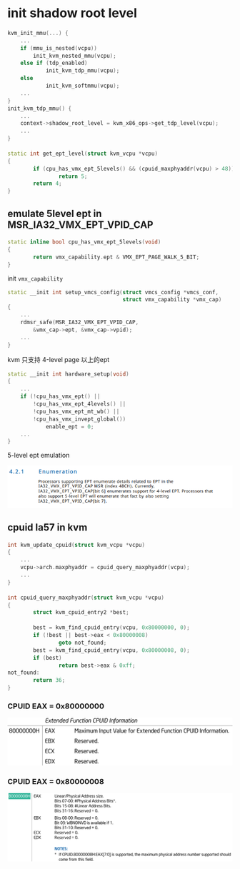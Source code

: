 # init  shadow root level
```cpp
kvm_init_mmu(...) {
    ...
    if (mmu_is_nested(vcpu))
        init_kvm_nested_mmu(vcpu);
    else if (tdp_enabled)
            init_kvm_tdp_mmu(vcpu);
    else
            init_kvm_softmmu(vcpu);
    ...
}
init_kvm_tdp_mmu() {
    ...
    context->shadow_root_level = kvm_x86_ops->get_tdp_level(vcpu);
    ...
}

static int get_ept_level(struct kvm_vcpu *vcpu)
{
        if (cpu_has_vmx_ept_5levels() && (cpuid_maxphyaddr(vcpu) > 48))
                return 5;
        return 4;
}
```
## emulate 5level ept in MSR_IA32_VMX_EPT_VPID_CAP
```cpp
static inline bool cpu_has_vmx_ept_5levels(void)              
{                                                             
        return vmx_capability.ept & VMX_EPT_PAGE_WALK_5_BIT;  
}


```
init `vmx_capability`
```cpp
static __init int setup_vmcs_config(struct vmcs_config *vmcs_conf,
                                    struct vmx_capability *vmx_cap)
{
    ...
    rdmsr_safe(MSR_IA32_VMX_EPT_VPID_CAP,
        &vmx_cap->ept, &vmx_cap->vpid);
    ...
}
```

kvm 只支持 4-level page 以上的ept
```cpp
static __init int hardware_setup(void)
{
    ...
    if (!cpu_has_vmx_ept() ||
        !cpu_has_vmx_ept_4levels() ||
        !cpu_has_vmx_ept_mt_wb() ||
        !cpu_has_vmx_invept_global())
            enable_ept = 0;
    ...
}
```

5-level ept emulation

![5-level ept emulation](pic/5-level-ept-emulation.png)

## cpuid la57 in kvm
```cpp
int kvm_update_cpuid(struct kvm_vcpu *vcpu)
{
    ...
    vcpu->arch.maxphyaddr = cpuid_query_maxphyaddr(vcpu);
    ...
}

int cpuid_query_maxphyaddr(struct kvm_vcpu *vcpu)
{
        struct kvm_cpuid_entry2 *best;

        best = kvm_find_cpuid_entry(vcpu, 0x80000000, 0);
        if (!best || best->eax < 0x80000008)
                goto not_found;
        best = kvm_find_cpuid_entry(vcpu, 0x80000008, 0);
        if (best)
                return best->eax & 0xff;
not_found:
        return 36;
}
```
### CPUID EAX =  0x80000000
![CPUID_80000000H](pic/CPUID_80000000H.png)


### CPUID EAX = 0x80000008
![CPUID_80000008H](pic/CPUID_80000008H.png)


